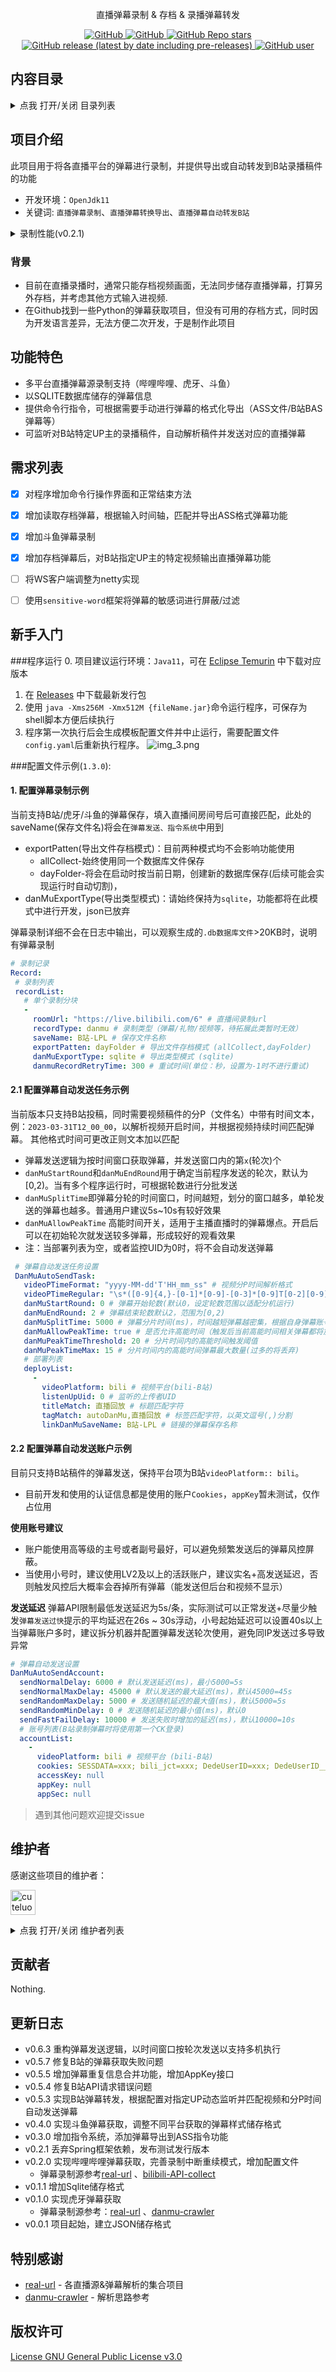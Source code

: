 [comment]: <> (<p align="center">)

[comment]: <> (  <img src="../logo.gif" height="300" />)

[comment]: <> (</p>)
<p align="center">
  直播弹幕录制 & 存档 & 录播弹幕转发
</p>
<p align="center">
  <a href="https://github.com/cuteluobo/live-danmu-archive/blob/main/LICENSE">
    <img alt="GitHub" src="https://img.shields.io/github/license/cuteluobo/live-danmu-archive?style=flat-square"/>
  </a>
  <a href="https://github.com/misitebao/standard-repository">
    <img alt="GitHub" src="https://cdn.jsdelivr.net/gh/misitebao/standard-repository@main/assets/badge_flat-square.svg"/>
  </a>
  <a href="https://github.com/cuteluobo/live-danmu-archive">
    <img alt="GitHub Repo stars" src="https://img.shields.io/github/stars/cuteluobo/live-danmu-archive?style=flat-square"/>
  </a>
  <a href="https://github.com/CuteLuoBo/live-danmu-archive/releases">
    <img alt="GitHub release (latest by date including pre-releases)" src="https://img.shields.io/github/v/release/cuteluobo/live-danmu-archive?include_prereleases&sort=semver&style=flat-square">
  </a>
  <a href="https://github.com/cuteluobo">
    <img alt="GitHub user" src="https://img.shields.io/badge/author-cuteluobo-brightgreen?style=flat-square"/>
  </a>

[comment]: <> (  <a href="https://github.com/cuteluobo/live-danmu-archive/actions/workflows/pre-build.yml">)

[comment]: <> (    <img alt="Pre Build" src="https://img.shields.io/github/workflow/status/cuteluobo/live-danmu-archive/Pre%20Build%20%7C%20预构建/main?style=flat-square&logo=github"/>)

[comment]: <> (  </a>)
</p>

<span id="nav-1"></span>


## 内容目录

<details>
  <summary>点我 打开/关闭 目录列表</summary>

- [内容目录](#nav-1)
- [项目介绍](#nav-3)
    - [背景](#nav-3-1)
- [功能特色](#nav-5)
- [TODO](#nav-6)
- [新手入门](#nav-7)
- [维护者](#nav-8)
- [贡献者](#nav-9)
- [更新日志](#nav-10)
- [特别感谢](#nav-11)
- [版权许可](#nav-15)

</details>

<span id="nav-3"></span>

## 项目介绍

 此项目用于将各直播平台的弹幕进行录制，并提供导出或自动转发到B站录播稿件的功能
- 开发环境：`OpenJdk11`
- 关键词: `直播弹幕录制`、`直播弹幕转换导出`、`直播弹幕自动转发B站`
 <details>
<summary>录制性能(v0.2.1)</summary>

    - 运行时CPU和IO性能占用不高，主要是内存占用
    - 22-04-27 本地测试 未限制JVM内存参数时，
    - 基础运行内存120MB+;
    - 单B站头部主播（平均30弹幕/s）20任务,占用内存260MB+;
    - B站（平均30弹幕/s）20任务+虎牙赛事（平均50弹幕/s）10任务，平均占用内存400M

</details>
<span id="nav-3-1"></span>


### 背景

- 目前在直播录播时，通常只能存档视频画面，无法同步储存直播弹幕，打算另外存档，并考虑其他方式输入进视频.
- 在Github找到一些Python的弹幕获取项目，但没有可用的存档方式，同时因为开发语言差异，无法方便二次开发，于是制作此项目

<span id="nav-5"></span>

## 功能特色

- 多平台直播弹幕源录制支持（哔哩哔哩、虎牙、斗鱼）
- 以SQLITE数据库储存的弹幕信息
- 提供命令行指令，可根据需要手动进行弹幕的格式化导出（ASS文件/B站BAS弹幕等）
- 可监听对B站特定UP主的录播稿件，自动解析稿件并发送对应的直播弹幕

<span id="nav-6"></span>

## 需求列表

- [x] 对程序增加命令行操作界面和正常结束方法
- [x] 增加读取存档弹幕，根据输入时间轴，匹配并导出ASS格式弹幕功能
- [x] 增加斗鱼弹幕录制
- [x] 增加存档弹幕后，对B站指定UP主的特定视频输出直播弹幕功能
- [ ] 将WS客户端调整为netty实现
- [ ] 使用`sensitive-word`框架将弹幕的敏感词进行屏蔽/过滤


<span id="nav-7"></span>

## 新手入门

###程序运行
 0. 项目建议运行环境：`Java11`，可在 [Eclipse Temurin](https://adoptium.net/temurin/releases/) 中下载对应版本
 1. 在 [Releases](https://github.com/CuteLuoBo/live-danmu-archive/releases) 中下载最新发行包
 2. 使用 `java -Xms256M -Xmx512M {fileName.jar}`命令运行程序，可保存为shell脚本方便后续执行
 3. 程序第一次执行后会生成模板配置文件并中止运行，需要配置文件`config.yaml`后重新执行程序。
    ![img_3.png](img_3.png)

###配置文件示例(`1.3.0`):
 #### 1. 配置弹幕录制示例
当前支持B站/虎牙/斗鱼的弹幕保存，填入直播间房间号后可直接匹配，此处的saveName(保存文件名)将会在`弹幕发送、指令系统`中用到
- exportPatten(导出文件存档模式)：目前两种模式均不会影响功能使用
  - allCollect-始终使用同一个数据库文件保存
  - dayFolder-将会在启动时按当前日期，创建新的数据库保存(后续可能会实现运行时自动切割)，
- danMuExportType(导出类型模式)：请始终保持为`sqlite`，功能都将在此模式中进行开发，json已放弃

弹幕录制详细不会在日志中输出，可以观察生成的`.db数据库文件`>20KB时，说明有弹幕录制
 ```yaml
# 录制记录
Record:
  # 录制列表
  recordList:
    # 单个录制分块
    -
      roomUrl: "https://live.bilibili.com/6" # 直播间录制url
      recordType: danmu # 录制类型（弹幕/礼物/视频等，待拓展此类暂时无效）
      saveName: B站-LPL # 保存文件名称
      exportPatten: dayFolder # 导出文件存档模式 (allCollect,dayFolder)
      danMuExportType: sqlite # 导出类型模式 (sqlite)
      danmuRecordRetryTime: 300 # 重试时间(单位：秒，设置为-1时不进行重试)
   ```
#### 2.1 配置弹幕自动发送任务示例
当前版本只支持B站投稿，同时需要视频稿件的分P（文件名）中带有时间文本，例：`2023-03-31T12_00_00`，以解析视频开启时间，并根据视频持续时间匹配弹幕。
其他格式时间可更改正则文本加以匹配
- 弹幕发送逻辑为按时间窗口获取弹幕，并发送窗口内的第`x`(轮次)个
- `danMuStartRound`和`danMuEndRound`用于确定当前程序发送的轮次，默认为[0,2)。当有多个程序运行时，可根据轮数进行分批发送
- `danMuSplitTime`即弹幕分轮的时间窗口，时间越短，划分的窗口越多，单轮发送的弹幕也越多。普通用户建议5s~10s有较好效果
- `danMuAllowPeakTime` 高能时间开关，适用于主播直播时的弹幕爆点。开启后可以在初始轮次就发送较多弹幕，形成较好的观看效果
- 注：当部署列表为空，或者监控UID为0时，将不会自动发送弹幕

```yaml
 # 弹幕自动发送任务设置
 DanMuAutoSendTask:
   videoPTimeFormat: "yyyy-MM-dd'T'HH_mm_ss" # 视频分P时间解析格式
   videoPTimeRegular: "\s*([0-9]{4,}-[0-1]*[0-9]-[0-3]*[0-9]T[0-2][0-9]_[0-6][0-9]_[0-6][0-9])" # 视频分P时间正则匹配格式()
   danMuStartRound: 0 # 弹幕开始轮数(默认0，设定轮数范围以适配分机运行) 
   danMuEndRound: 2 # 弹幕结束轮数默认2，范围为[0,2)
   danMuSplitTime: 5000 # 弹幕分片时间(ms)，时间越短弹幕越密集，根据自身弹幕账号资源而定，默认5000=5s
   danMuAllowPeakTime: true # 是否允许高能时间（触发后当前高能时间相关弹幕都将放在第0轮中发送）
   danMuPeakTimeThreshold: 20 # 分片时间内的高能时间触发阈值
   danMuPeakTimeMax: 15 # 分片时间内的高能时间弹幕最大数量(过多的将丢弃)
   # 部署列表
   deployList:
     -
       videoPlatform: bili # 视频平台(bili-B站)
       listenUpUid: 0 # 监听的上传者UID
       titleMatch: 直播回放 # 标题匹配字符
       tagMatch: autoDanMu,直播回放 # 标签匹配字符，以英文逗号(,)分割
       linkDanMuSaveName: B站-LPL # 链接的弹幕保存名称
   ```
#### 2.2 配置弹幕自动发送账户示例
目前只支持B站稿件的弹幕发送，保持平台项为B站`videoPlatform:: bili`。
- 目前开发和使用的认证信息都是使用的账户`Cookies`，`appKey`暂未测试，仅作占位用

**使用账号建议**
- 账户能使用高等级的主号或者副号最好，可以避免频繁发送后的弹幕风控屏蔽。
- 当使用小号时，建议使用LV2及以上的活跃账户，建议实名+高发送延迟，否则触发风控后大概率会吞掉所有弹幕（能发送但后台和视频不显示）

**发送延迟**
弹幕API限制最低发送延迟为5s/条，实际测试可以正常发送+尽量少触发`弹幕发送过快`提示的平均延迟在26s ~ 30s浮动，小号起始延迟可以设置40s以上
当弹幕账户多时，建议拆分机器并配置弹幕发送轮次使用，避免同IP发送过多导致异常

```yaml
# 弹幕自动发送设置
DanMuAutoSendAccount:
  sendNormalDelay: 6000 # 默认发送延迟(ms)，最小5000=5s
  sendNormalMaxDelay: 45000 # 默认发送的最大延迟(ms)，默认45000=45s
  sendRandomMaxDelay: 5000 # 发送随机延迟的最大值(ms)，默认5000=5s
  sendRandomMinDelay: 0 # 发送随机延迟的最小值(ms)，默认0
  sendFastFailDelay: 10000 # 发送失败时增加的延迟(ms)，默认10000=10s
  # 账号列表(B站录制弹幕时将使用第一个CK登录)
  accountList:
    -
      videoPlatform: bili # 视频平台 (bili-B站)
      cookies: SESSDATA=xxx; bili_jct=xxx; DedeUserID=xxx; DedeUserID__ckMd5=xxx; # 登录cookies
      accessKey: null
      appKey: null
      appSec: null
   ```
 


    
>遇到其他问题欢迎提交issue


## 维护者

感谢这些项目的维护者：

<a href="https://github.com/cuteluobo"><img src="https://github.com/cuteluobo.png" width="40" height="40" alt="cuteluobo" title="cuteluobo"/></a>

<details>
  <summary>点我 打开/关闭 维护者列表</summary>

- [cuteluobo](https://github.com/cuteluobo) - 项目作者。

</details>

<span id="nav-9"></span>

## 贡献者

Nothing.

[comment]: <> (感谢所有参与 live-danmu-archive 开发的贡献者。[贡献者列表]&#40;https://github.com/cuteluobo/live-danmu-archive/graphs/contributors&#41;)

[comment]: <> (<a href="https://github.com/{userid}"><img src="https://github.com/{userid}.png" width="40" height="40" alt="{userid}" title="{userid}"/></a>)

<span id="nav-10"></span>

## 更新日志
- v0.6.3 重构弹幕发送逻辑，以时间窗口按轮次发送以支持多机执行
- v0.5.7 修复B站的弹幕获取失败问题
- v0.5.5 增加弹幕重复信息合并功能，增加AppKey接口
- v0.5.4 修复B站API请求错误问题
- v0.5.3 实现B站弹幕转发，根据配置对指定UP动态监听并匹配视频和分P时间自动发送弹幕
- v0.4.0 实现斗鱼弹幕获取，调整不同平台获取的弹幕样式储存格式
- v0.3.0 增加指令系统，添加弹幕导出到ASS指令功能
- v0.2.1 丢弃Spring框架依赖，发布测试发行版本
- v0.2.0 实现哔哩哔哩弹幕获取，完善录制中断重续模式，增加配置文件
  - 弹幕录制源参考[real-url](https://github.com/wbt5/real-url) 、[bilibili-API-collect](https://github.com/SocialSisterYi/bilibili-API-collect)
- v0.1.1 增加Sqlite储存格式
- v0.1.0 实现虎牙弹幕获取
  - 弹幕录制源参考：[real-url](https://github.com/wbt5/real-url) 、[danmu-crawler](https://github.com/759434091/danmu-crawler)
- v0.0.1 项目起始，建立JSON储存格式


<span id="nav-11"></span>


## 特别感谢
- [real-url](https://github.com/wbt5/real-url) - 各直播源&弹幕解析的集合项目
- [danmu-crawler](https://github.com/759434091/danmu-crawler) - 解析思路参考 


<span id="nav-15"></span>

## 版权许可

[License GNU General Public License v3.0](LICENSE)